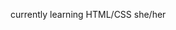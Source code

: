 currently learning HTML/CSS
she/her

<!---
heeeeevy06/heeeeevy06 is a ✨ special ✨ repository because its `README.md` (this file) appears on your GitHub profile.
You can click the Preview link to take a look at your changes.
--->
